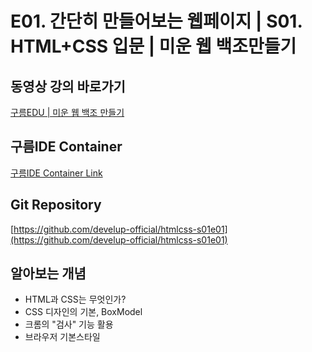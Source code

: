 #  E01. 간단히 만들어보는 웹페이지 | S01. HTML+CSS 입문 | 미운 웹 백조만들기

## 동영상 강의 바로가기
[구름EDU | 미운 웹 백조 만들기](https://edu.goorm.io/learn/lecture/16783/%EB%AF%B8%EC%9A%B4-%EC%9B%B9-%EB%B0%B1%EC%A1%B0-%EB%A7%8C%EB%93%A4%EA%B8%B0-html-css)

## 구름IDE Container
[구름IDE Container Link](https://goor.me/E5efv)

## Git Repository
[https://github.com/develup-official/htmlcss-s01e01](https://github.com/develup-official/htmlcss-s01e01)

## 알아보는 개념
- HTML과 CSS는 무엇인가?
- CSS 디자인의 기본, BoxModel
- 크롬의 "검사" 기능 활용
- 브라우저 기본스타일


